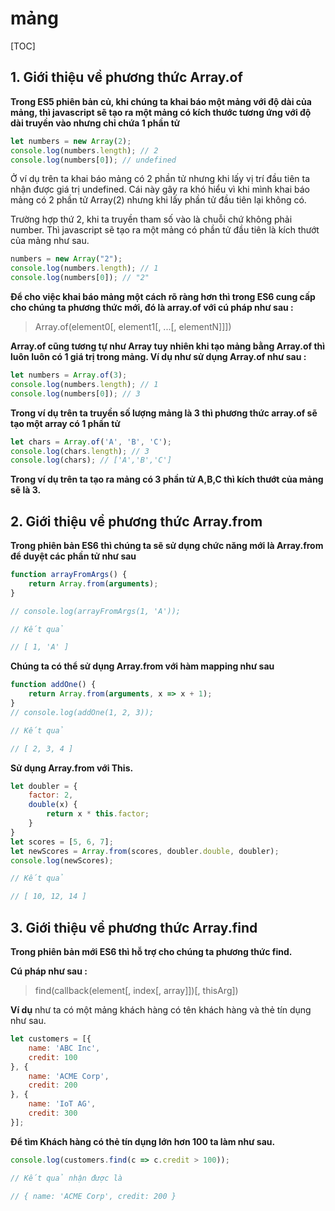 # mảng 

[TOC]

## 1. Giới thiệu về phương thức Array.of 

**Trong ES5 phiên bản củ, khi chúng ta khai báo một mảng với độ dài của mảng, thì javascript sẽ tạo ra một mảng có kích thước tương ứng với độ dài truyền vào nhưng chỉ chứa 1 phần tử**

```js
let numbers = new Array(2);
console.log(numbers.length); // 2
console.log(numbers[0]); // undefined
```

Ở ví dụ trên ta khai báo mảng có 2 phần tử nhưng khi lấy vị trí đầu tiên ta nhận được giá trị undefined. Cái này gây ra khó hiểu vì khi mình khai báo mảng có 2 phần tử Array(2) nhưng khi lấy phần tử đầu tiên lại không có.

Trường hợp thứ 2, khi ta truyền tham số vào là chuỗi chứ không phải number. Thì javascript sẽ tạo ra một mảng có phần tử đầu tiên là kích thướt của mảng như sau.

```js
numbers = new Array("2");
console.log(numbers.length); // 1
console.log(numbers[0]); // "2"
```

**Để cho việc khai báo mảng một cách rõ ràng hơn thì trong ES6 cung cấp cho chúng ta phương thức mới, đó là array.of với cú pháp như sau :**

> Array.of(element0[, element1[, ...[, elementN]]])

**Array.of cũng tương tự như Array tuy nhiên khi tạo mảng bằng Array.of thì luôn luôn có 1 giá trị trong mảng. Ví dụ như sử dụng Array.of như sau :**

```js
let numbers = Array.of(3);
console.log(numbers.length); // 1
console.log(numbers[0]); // 3
```

**Trong ví dụ trên ta truyền số lượng mảng là 3 thì phương thức array.of sẽ tạo một array có 1 phần tử**

```js
let chars = Array.of('A', 'B', 'C');
console.log(chars.length); // 3
console.log(chars); // ['A','B','C']
```

**Trong ví dụ trên ta tạo ra mảng có 3 phần tử A,B,C thì kích thướt của mảng sẽ là 3.**

## 2. Giới thiệu về phương thức Array.from 

**Trong phiên bản ES6 thì chúng ta sẽ sử dụng chức năng mới là Array.from để duyệt các phần tử như sau**

```js
function arrayFromArgs() {
    return Array.from(arguments);
}

// console.log(arrayFromArgs(1, 'A'));

// Kết quả

// [ 1, 'A' ]
```

**Chúng ta có thể sử dụng Array.from với hàm mapping như sau**

```js
function addOne() {
    return Array.from(arguments, x => x + 1);
}
// console.log(addOne(1, 2, 3));

// Kết quả

// [ 2, 3, 4 ]
```

**Sử dụng Array.from với This.**

```js
let doubler = {
    factor: 2,
    double(x) {
        return x * this.factor;
    }
}
let scores = [5, 6, 7];
let newScores = Array.from(scores, doubler.double, doubler);
console.log(newScores);

// Kết quả

// [ 10, 12, 14 ]
```

## 3. Giới thiệu về phương thức Array.find

**Trong phiên bản mới ES6 thì hỗ trợ cho chúng ta phương thức find.**

**Cú pháp như sau :**

> find(callback(element[, index[, array]])[, thisArg])

**Ví dụ** như ta có một mảng khách hàng có tên khách hàng và thẻ tín dụng như sau.

```js
let customers = [{
    name: 'ABC Inc',
    credit: 100
}, {
    name: 'ACME Corp',
    credit: 200
}, {
    name: 'IoT AG',
    credit: 300
}];
```

**Để tìm Khách hàng có thẻ tín dụng lớn hơn 100 ta làm như sau.**

```js
console.log(customers.find(c => c.credit > 100));

// Kết quả nhận được là

// { name: 'ACME Corp', credit: 200 }
```